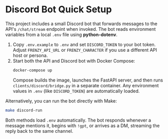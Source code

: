 # Discord Bot Quick Setup

This project includes a small Discord bot that forwards messages to the
API's `/chat/stream` endpoint when invoked. The bot reads environment variables
from a local `.env` file using **python-dotenv**.

1. Copy `.env.example` to `.env` and set `DISCORD_TOKEN` to your bot token.
   Adjust `FRENZY_API_URL` or `FRENZY_CHARACTER` if you use a different API host
   or persona.
2. Start both the API and Discord bot with Docker Compose:
   ```bash
   docker-compose up
   ```
   Compose builds the image, launches the FastAPI server, and then runs
   `clients/discord/bridge.py` in a separate container. Any environment values in
   `.env` (like `DISCORD_TOKEN`) are automatically loaded.

Alternatively, you can run the bot directly with Make:
   ```bash
   make discord-run
   ```
Both methods load `.env` automatically. The bot responds whenever a message
mentions it, begins with `!gpt`, or arrives as a DM, streaming the reply back to
the same channel.
